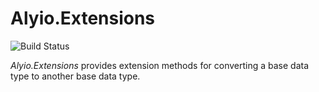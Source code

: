 # Alyio.Extensions

![Build Status](https://github.com/ousiax/Alyio.Extensions/actions/workflows/ci.yml/badge.svg?branch=main)

*Alyio.Extensions* provides extension methods for converting a base data type to another base data type.
